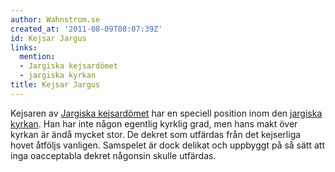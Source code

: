 ```yaml
---
author: Wahnstrom.se
created_at: '2011-08-09T08:07:39Z'
id: Kejsar Jargus
links:
  mention:
  - Jargiska kejsardömet
  - jargiska kyrkan
title: Kejsar Jargus
---
```


Kejsaren av [Jargiska kejsardömet] har en speciell position inom den [jargiska kyrkan]. Han har inte
någon egentlig kyrklig grad, men hans makt över kyrkan är ändå mycket stor. De dekret som utfärdas
från det kejserliga hovet åtföljs vanligen. Samspelet är dock delikat och uppbyggt på så sätt att
inga oacceptabla dekret någonsin skulle utfärdas.

  [Jargiska kejsardömet]: Jargiska_kejsardömet
  [jargiska kyrkan]: jargiska_kyrkan